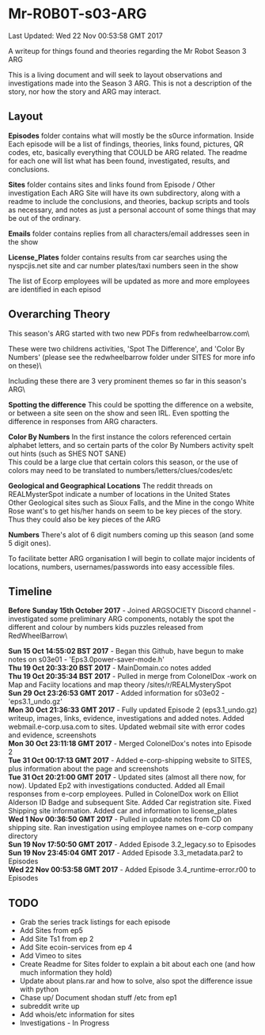 # Mr-R0B0T-s03-ARG

Last Updated: Wed 22 Nov 00:53:58 GMT 2017

A writeup for things found and theories regarding the Mr Robot Season 3 ARG

This is a living document and will seek to layout observations and investigations made into the Season 3 ARG. This is not a description of the story, nor how the story and ARG may interact. 

Layout
------

**Episodes** folder contains what will mostly be the s0urce information. 
Inside Each episode will be a list of findings, theories, links found, pictures, QR codes, etc, basically everything that COULD be ARG related. The readme for each one will list what has been found, investigated, results, and conclusions. 

**Sites** folder contains sites and links found from Episode / Other investigation
Each ARG Site will have its own subdirectory, along with a readme to include the conclusions, and theories, backup scripts and tools as necessary, and notes as just a personal account of some things that may be out of the ordinary.  

**Emails** folder contains replies from all characters/email addresses seen in the show

**License_Plates** folder contains results from car searches using the nyspcjis.net site and car number plates/taxi numbers seen in the show

The list of Ecorp employees will be updated as more and more employees are identified in each episod


Overarching Theory
------------------

This season's ARG started with two new PDFs from redwheelbarrow.com\

These were two childrens activities, 'Spot The Difference', and 'Color By Numbers' (please see the redwheelbarrow folder under SITES for more info on these)\

Including these there are 3 very prominent themes so far in this season's ARG\

**Spotting the difference** 
This could be spotting the difference on a website, or between a site seen on the show and seen IRL. Even spotting the difference in responses from ARG characters. 

**Color By Numbers**
In the first instance the colors referenced certain alphabet letters, and so certain parts of the color By Numbers activity spelt out hints (such as SHES NOT SANE)\
This could be a large clue that certain colors this season, or the use of colors may need to be translated to numbers/letters/clues/codes/etc

**Geological and Geographical Locations**
The reddit threads on REALMysterSpot indicate a number of locations in the United States\
Other Geological sites such as Sioux Falls, and the Mine in the congo White Rose want's to get his/her hands on seem to be key pieces of the story. Thus they could also be key pieces of the ARG

**Numbers**
There's alot of 6 digit numbers coming up this season (and some 5 digit ones).  


To facilitate better ARG organisation I will begin to collate major incidents of locations, numbers, usernames/passwords into easy accessible files. 


Timeline
--------

**Before Sunday 15th October 2017** - Joined ARGSOCIETY Discord channel - investigated some preliminary ARG components, notably the spot the different and colour by numbers kids puzzles released from RedWheelBarrow\

**Sun 15 Oct 14:55:02 BST 2017** - Began this Github, have begun to make notes on s03e01 - 'Eps3.0power-saver-mode.h'\
**Thu 19 Oct 20:33:20 BST 2017** - MainDomain.co notes added \
**Thu 19 Oct 20:35:34 BST 2017** - Pulled in merge from ColonelDox -work on Map and Faciity locations and map theory /sites/r/REALMysterySpot\
**Sun 29 Oct 23:26:53 GMT 2017** - Added information for s03e02 - 'eps3.1_undo.gz'\
**Mon 30 Oct 21:36:33 GMT 2017** - Fully updated Episode 2 (eps3.1_undo.gz) writeup, images, links, evidence, investigations and added notes. Added webmail.e-corp.usa.com to sites. Updated webmail site with error codes and evidence, screenshots\
**Mon 30 Oct 23:11:18 GMT 2017** - Merged ColonelDox's notes into Episode 2\
**Tue 31 Oct 00:17:13 GMT 2017** - Added e-corp-shipping website to SITES, plus information about the page and screenshots\
**Tue 31 Oct 20:21:00 GMT 2017** - Updated sites (almost all there now, for now). Updated Ep2 with investigations conducted. Added all Email responses from e-corp employees. Pulled in ColonelDox work on Elliot Alderson ID Badge and subsequent Site. Added Car registration site. Fixed Shipping site information. Added car and information to license_plates\
**Wed  1 Nov 00:36:50 GMT 2017** - Pulled in update notes from CD on shipping site. Ran investigation using employee names on e-corp company directory  
**Sun 19 Nov 17:50:50 GMT 2017** - Added Episode 3.2_legacy.so to Episodes  
**Sun 19 Nov 23:45:04 GMT 2017** - Added Episode 3.3_metadata.par2 to Episodes  
**Wed 22 Nov 00:53:58 GMT 2017** - Added Episode 3.4_runtime-error.r00 to Episodes  








TODO
----

- Grab the series track listings for each episode
- Add Sites from ep5
- Add Site Ts1 from ep 2
- Add Site ecoin-services from ep 4
- Add Vimeo to sites
- Create Readme for Sites folder to explain a bit about each one (and how much information they hold)
- Update about plans.rar and how to solve, also spot the difference issue with python
- Chase up/ Document shodan stuff /etc from ep1
- subreddit write up
- Add whois/etc information for sites
- Investigations - In Progress




